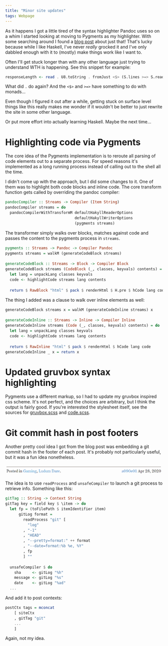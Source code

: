 ```yaml
---
title: "Minor site updates"
tags: Webpage
---
```


As it happens I got a little tired of the syntax highlighter Pandoc uses so on a whim I started looking at moving to Pygments as my highlighter. With some searching around I found a [blog post][jip] about just that! That's lucky because while I like Haskell, I've never *really* grocked it and I've only dabbled enough with it to (mostly) make things work like I want to.

Often I'll get stuck longer than with any other language just trying to understand WTH is happening. See this snippet for example:

```haskell
responseLength <- read . U8.toString . fromJust <$> (S.lines >=> S.read) is
```

What did `.` do again? And the `<$>` and `>=>` have something to do with monads...

Even though I figured it out after a while, getting stuck on surface level things like this really makes me wonder if it wouldn't be better to just rewrite the site in some other language.

Or put more effort into actually learning Haskell. Maybe the next time...


# Highlighting code via Pygments

The core idea of the Pygments implementation is to reroute all parsing of code elements out to a separate process. For speed reasons it's implemented as a long running process instead of calling out to the shell all the time.

I didn't come up with the approach, but I did some changes to it. One of them was to highlight both code blocks and inline code. The core transform function gets called by overriding the pandoc compiler:

```haskell
pandocCompiler :: Streams -> Compiler (Item String)
pandocCompiler streams = do
  pandocCompilerWithTransformM defaultHakyllReaderOptions
                               defaultHakyllWriterOptions
                               (pygments streams)
```

The transformer simply walks over blocks, matches against code and passes the content to the pygments process in `streams`.

```haskell
pygments :: Streams -> Pandoc -> Compiler Pandoc
pygments streams = walkM (generateCodeBlock streams)

generateCodeBlock :: Streams -> Block -> Compiler Block
generateCodeBlock streams (CodeBlock (_, classes, keyvals) contents) = do
  let lang = unpackLang classes keyvals
  code <- highlightCode streams lang contents

  return $ RawBlock "html" $ pack $ renderHtml $ H.pre $ hCode lang code
```

The thing I added was a clause to walk over inline elements as well:

```haskell
generateCodeBlock streams x = walkM (generateCodeInline streams) x

generateCodeInline :: Streams -> Inline -> Compiler Inline
generateCodeInline streams (Code (_, classes, keyvals) contents) = do
  let lang = unpackLang classes keyvals
  code <- highlightCode streams lang contents

  return $ RawInline "html" $ pack $ renderHtml $ hCode lang code
generateCodeInline _ x = return x
```


# Updated gruvbox syntax highlighting

Pygments use a different markup, so I had to update my gruvbox inspired css scheme. It's not perfect, and the choices are arbitrary, but I think the output is fairly good. If you're interested the stylesheet itself, see the sources for [gruvbox.scss][] and [code.scss][].

[gruvbox.scss]: https://github.com/treeman/jonashietala/blob/master/css/gruvbox.scss
[code.scss]: https://github.com/treeman/jonashietala/blob/master/css/code.scss


# Git commit hash in post footers

Another pretty cool idea I got from the blog post was embedding a git commit hash in the footer of each post. It's probably not particularly useful, but it was a fun idea nonetheless.

![This is how it looks when embedded. Clicking on it takes you to the history of the post file.](/images/commit_footer.png)

The idea is to use `readProcess` and `unsafeCompiler` to launch a git process to retrieve info. Something like this:

```haskell
gitTag :: String -> Context String
gitTag key = field key $ \item -> do
  let fp = (toFilePath $ itemIdentifier item)
      gitLog format =
        readProcess "git" [
          "log"
        , "-1"
        , "HEAD"
        , "--pretty=format:" ++ format
        , "--date=format:%b %e, %Y"
        , fp
        ] ""

  unsafeCompiler $ do
    sha     <- gitLog "%h"
    message <- gitLog "%s"
    date    <- gitLog "%ad"
  ...
```

And add it to post contexts:

```haskell
postCtx tags = mconcat
    [ siteCtx
    , gitTag "git"
    ...
    ]
```

Again, not my idea.


[jip]: https://jip.dev/posts/the-switch-to-hakyll/

